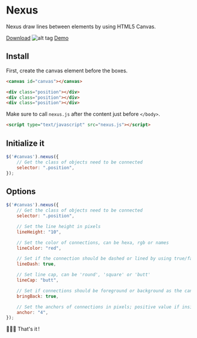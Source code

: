 # Nexus
Nexus draw lines between elements by using HTML5 Canvas.

[Download](https://raw.githubusercontent.com/brunolandowski/nexus/master/nexus.js)
![alt tag](http://i.giphy.com/l2SpT1fFI8myUPwm4.gif)
[Demo](https://jsfiddle.net/brunolandowski/o0z4L11n/)
## Install
First, create the canvas element before the boxes.
```HTML 
<canvas id="canvas"></canvas>

<div class="position"></div>
<div class="position"></div>
<div class="position"></div>
```
Make sure to call `nexus.js` after the content just before `</body>`.
```HTML
<script type="text/javascript" src="nexus.js"></script>
```

## Initialize it
```JavaScript
$('#canvas').nexus({
	// Get the class of objects need to be connected
	selector: ".position",
});		
```
## Options
```JavaScript
$('#canvas').nexus({
	// Get the class of objects need to be connected
	selector: ".position",

	// Set the line height in pixels
    lineHeight: "10", 

    // Set the color of connections, can be hexa, rgb or names
    lineColor: "red", 

    // Set if the connection should be dashed or lined by using true/false
    lineDash: true, 

    // Set line cap, can be 'round', 'square' or 'butt'
	lineCap: "butt",

	// Set if connections should be foreground or background as the canvas and boxes will overlap
    bringBack: true,

    // Set the anchors of connections in pixels; positive value if inside the boxes, negative if outside 
    anchor: "4", 
});
```
:palm_tree::palm_tree::palm_tree: That's it&#8239;!
